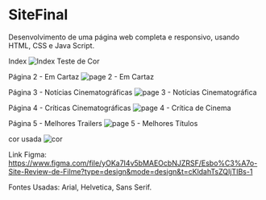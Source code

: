 # SiteFinal
Desenvolvimento de uma página web completa e responsivo, usando HTML, CSS e Java Script.

Index
![Index Teste de Cor](https://github.com/cristinaajs/siteFinal/assets/101849397/a4fb1962-aae4-4886-91c7-9da4988049b4)

Página 2 - Em Cartaz
![page 2 - Em Cartaz](https://github.com/cristinaajs/siteFinal/assets/101849397/27da23ec-f533-4e90-8337-5ac67b1e9ef9)

Página 3 - Notícias Cinematográficas
![page 3 - Notícias Cinematográfica](https://github.com/cristinaajs/siteFinal/assets/101849397/6118e64d-6d86-485d-8a1e-8c43e5b1cf68)

Página 4 - Críticas Cinematográficas
![page 4 - Crítica de Cinema](https://github.com/cristinaajs/siteFinal/assets/101849397/235e83f4-4067-4ca6-93f3-852ca61cd856)

Página 5 - Melhores Trailers
![page 5 - Melhores Títulos](https://github.com/cristinaajs/siteFinal/assets/101849397/7c74c039-fb42-47ea-a0e5-3456588cf874)

cor usada
![cor](https://github.com/cristinaajs/siteFinal/assets/101849397/65885f04-8d75-40a4-8aee-20378828a575)

Link Figma: https://www.figma.com/file/yOKa7I4v5bMAEOcbNJZRSF/Esbo%C3%A7o-Site-Review-de-Filme?type=design&mode=design&t=cKldahTsZQIjTIBs-1 

Fontes Usadas: Arial, Helvetica, Sans Serif.
